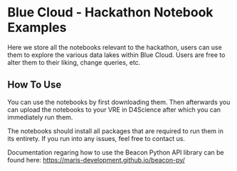 # Blue Cloud - Hackathon Notebook Examples

Here we store all the notebooks relevant to the hackathon, users can use them to explore the various data lakes within Blue Cloud. Users are free to alter them to their liking, change queries, etc. 

## How To Use

You can use the notebooks by first downloading them. Then afterwards you can upload the notebooks to your VRE in D4Science after which you can immediately run them. 

The notebooks should install all packages that are required to run them in its entirety. If you run into any issues, feel free to contact us.

Documentation regaring how to use the Beacon Python API library can be found here: https://maris-development.github.io/beacon-py/ 
